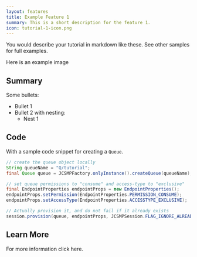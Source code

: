 ```yaml
---
layout: features
title: Example Feature 1
summary: This is a short description for the feature 1.
icon: tutorial-1-icon.png
---
```


You would describe your tutorial in markdown like these. See other samples for full examples.

Here is an example image


## Summary

Some bullets:

*   Bullet 1
*   Bullet 2 with nesting:
    *   Nest 1

## Code

With a sample code snippet for creating a `Queue`.

~~~java
// create the queue object locally
String queueName = "Q/tutorial";
final Queue queue = JCSMPFactory.onlyInstance().createQueue(queueName);

// set queue permissions to "consume" and access-type to "exclusive"
final EndpointProperties endpointProps = new EndpointProperties();
endpointProps.setPermission(EndpointProperties.PERMISSION_CONSUME);
endpointProps.setAccessType(EndpointProperties.ACCESSTYPE_EXCLUSIVE);

// Actually provision it, and do not fail if it already exists
session.provision(queue, endpointProps, JCSMPSession.FLAG_IGNORE_ALREADY_EXISTS);
~~~

## Learn More

For more information click here.
